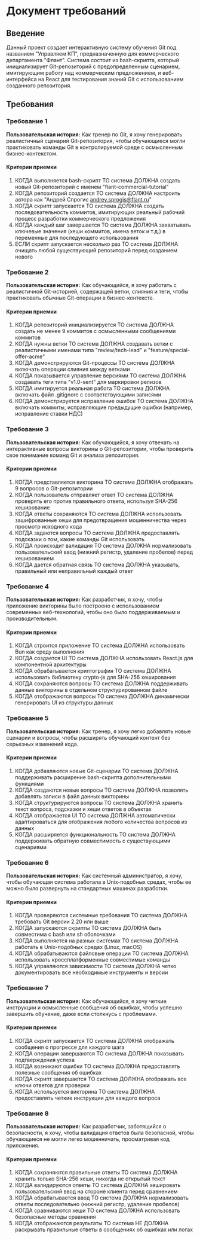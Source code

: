 # Документ требований

## Введение

Данный проект создает интерактивную систему обучения Git под названием "Управляем КП", предназначенную для коммерческого департамента "Флант". Система состоит из bash-скрипта, который инициализирует Git-репозиторий с предопределенным сценарием, имитирующим работу над коммерческим предложением, и веб-интерфейса на React для тестирования знаний Git с использованием созданного репозитория.

## Требования

### Требование 1

**Пользовательская история:** Как тренер по Git, я хочу генерировать реалистичный сценарий Git-репозитория, чтобы обучающиеся могли практиковать команды Git в контролируемой среде с осмысленным бизнес-контекстом.

#### Критерии приемки

1. КОГДА выполняется bash-скрипт ТО система ДОЛЖНА создать новый Git-репозиторий с именем "flant-commercial-tutorial"
2. КОГДА репозиторий создается ТО система ДОЛЖНА настроить автора как "Андрей Спрогис <andrey.sprogis@flant.ru>"
3. КОГДА скрипт запускается ТО система ДОЛЖНА создать последовательность коммитов, имитирующих реальный рабочий процесс разработки коммерческого предложения
4. КОГДА каждый шаг завершается ТО система ДОЛЖНА захватывать ключевые значения (хеши коммитов, имена веток и т.д.) в переменные для последующего использования
5. ЕСЛИ скрипт запускается несколько раз ТО система ДОЛЖНА очищать любой существующий репозиторий перед созданием нового

### Требование 2

**Пользовательская история:** Как обучающийся, я хочу работать с реалистичной Git-историей, содержащей ветки, слияния и теги, чтобы практиковать обычные Git-операции в бизнес-контексте.

#### Критерии приемки

1. КОГДА репозиторий инициализируется ТО система ДОЛЖНА создать не менее 9 коммитов с осмысленными сообщениями коммитов
2. КОГДА нужны ветки ТО система ДОЛЖНА создавать ветки с реалистичными именами типа "review/tech-lead" и "feature/special-offer-acme"
3. КОГДА демонстрируются Git-процессы ТО система ДОЛЖНА включать операции слияния между ветками
4. КОГДА показывается управление версиями ТО система ДОЛЖНА создавать теги типа "v1.0-sent" для маркировки релизов
5. КОГДА имитируется реальная работа ТО система ДОЛЖНА включать файл .gitignore с соответствующими записями
6. КОГДА демонстрируется исправление ошибок ТО система ДОЛЖНА включать коммиты, исправляющие предыдущие ошибки (например, исправление ставки НДС)

### Требование 3

**Пользовательская история:** Как обучающийся, я хочу отвечать на интерактивные вопросы викторины о Git-репозитории, чтобы проверить свое понимание команд Git и анализа репозитория.

#### Критерии приемки

1. КОГДА представляется викторина ТО система ДОЛЖНА отображать 9 вопросов о Git-репозитории
2. КОГДА пользователь отправляет ответ ТО система ДОЛЖНА проверять его против правильного ответа, используя SHA-256 хеширование
3. КОГДА ответы сохраняются ТО система ДОЛЖНА использовать зашифрованные хеши для предотвращения мошенничества через просмотр исходного кода
4. КОГДА задаются вопросы ТО система ДОЛЖНА предоставлять подсказки о том, какие команды Git использовать
5. КОГДА происходит валидация ТО система ДОЛЖНА нормализовать пользовательский ввод (нижний регистр, удаление пробелов) перед хешированием
6. КОГДА дается обратная связь ТО система ДОЛЖНА указывать, правильный или неправильный каждый ответ

### Требование 4

**Пользовательская история:** Как разработчик, я хочу, чтобы приложение викторины было построено с использованием современных веб-технологий, чтобы оно было поддерживаемым и производительным.

#### Критерии приемки

1. КОГДА строится приложение ТО система ДОЛЖНА использовать Bun как среду выполнения
2. КОГДА создается UI ТО система ДОЛЖНА использовать React.js для компонентной архитектуры
3. КОГДА обрабатывается криптография ТО система ДОЛЖНА использовать библиотеку crypto-js для SHA-256 хеширования
4. КОГДА сохраняются вопросы ТО система ДОЛЖНА поддерживать данные викторины в отдельном структурированном файле
5. КОГДА отображаются вопросы ТО система ДОЛЖНА динамически генерировать UI из структуры данных

### Требование 5

**Пользовательская история:** Как тренер, я хочу легко добавлять новые сценарии и вопросы, чтобы расширять обучающий контент без серьезных изменений кода.

#### Критерии приемки

1. КОГДА добавляются новые Git-сценарии ТО система ДОЛЖНА поддерживать расширение bash-скрипта дополнительными функциями
2. КОГДА создаются новые вопросы ТО система ДОЛЖНА позволять добавлять записи в файл данных викторины
3. КОГДА структурируются вопросы ТО система ДОЛЖНА хранить текст вопроса, подсказки и хеши ответов в объектах
4. КОГДА отображается UI ТО система ДОЛЖНА автоматически адаптироваться для отображения любого количества вопросов из данных
5. КОГДА расширяется функциональность ТО система ДОЛЖНА поддерживать обратную совместимость с существующими сценариями

### Требование 6

**Пользовательская история:** Как системный администратор, я хочу, чтобы обучающая система работала в Unix-подобных средах, чтобы ее можно было развернуть на стандартных машинах разработки.

#### Критерии приемки

1. КОГДА проверяются системные требования ТО система ДОЛЖНА требовать Git версии 2.20 или выше
2. КОГДА запускаются скрипты ТО система ДОЛЖНА быть совместима с bash или sh оболочками
3. КОГДА выполняется на разных системах ТО система ДОЛЖНА работать в Unix-подобных средах (Linux, macOS)
4. КОГДА обрабатываются файловые операции ТО система ДОЛЖНА использовать кроссплатформенные совместимые команды
5. КОГДА управляются зависимости ТО система ДОЛЖНА четко документировать все необходимые инструменты и версии

### Требование 7

**Пользовательская история:** Как обучающийся, я хочу четкие инструкции и осмысленные сообщения об ошибках, чтобы успешно завершить обучение, даже если столкнусь с проблемами.

#### Критерии приемки

1. КОГДА скрипт запускается ТО система ДОЛЖНА отображать сообщения о прогрессе для каждого шага
2. КОГДА операции завершаются ТО система ДОЛЖНА показывать подтверждения успеха
3. КОГДА возникают ошибки ТО система ДОЛЖНА предоставлять полезные сообщения об ошибках
4. КОГДА скрипт завершается ТО система ДОЛЖНА отображать все ключи ответов для проверки
5. КОГДА используется викторина ТО система ДОЛЖНА предоставлять четкие инструкции для каждого вопроса

### Требование 8

**Пользовательская история:** Как разработчик, заботящийся о безопасности, я хочу, чтобы валидация ответов была безопасной, чтобы обучающиеся не могли легко мошенничать, просматривая код приложения.

#### Критерии приемки

1. КОГДА сохраняются правильные ответы ТО система ДОЛЖНА хранить только SHA-256 хеши, никогда не открытый текст
2. КОГДА валидируются ответы ТО система ДОЛЖНА хешировать пользовательский ввод на стороне клиента перед сравнением
3. КОГДА обрабатывается ввод ТО система ДОЛЖНА нормализовать ответы последовательно (нижний регистр, удаление пробелов)
4. КОГДА сравниваются хеши ТО система ДОЛЖНА использовать безопасные методы сравнения
5. КОГДА отображаются результаты ТО система НЕ ДОЛЖНА раскрывать правильные ответы в сообщениях об ошибках или логах
